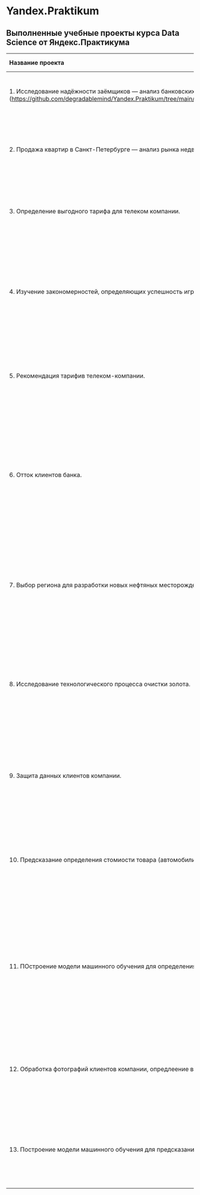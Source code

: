 # Yandex.Praktikum
## Выполненные учебные проекты курса Data Science от Яндекс.Практикума
| Название проекта    | Краткое описание    | Отрабатываемые навыки | Использованные библиотеки|
|:-------------------|:-------------------:|:-----------------------:|:-------------------------:|
|1. Исследование надёжности заёмщиков — анализ банковских данных.(https://github.com/degradablemind/Yandex.Praktikum/tree/main/project_1_%D0%98%D1%81%D1%81%D0%BB%D0%B5%D0%B4%D0%BE%D0%B2%D0%B0%D0%BD%D0%B8%D0%B5_%D0%BD%D0%B0%D0%B4%D1%91%D0%B6%D0%BD%D0%BE%D1%81%D1%82%D0%B8_%D0%B7%D0%B0%D1%91%D0%BC%D1%89%D0%B8%D0%BA%D0%BE%D0%B2)| Исследование надёжности заёмщиков — анализ банковских данных.| Обработка данных, дубликатов, пропусков, категоризация данных, лемматизация.| Python, Pandas, PyMystem3, SciPy, Matplotlib, Seaborn, SciKitLearn, numpy.
|2. Продажа квартир в Санкт-Петербурге — анализ рынка недвижимости.| Используя данные сервиса Яндекс.Недвижимость, определить рыночную стоимость объектов недвижимости и типичные параметры квартир|Обработка данных,  предобработка данных, исследовательский анализ данных, визуализация данных.| Python, Pandas, Matplotlib.|
|3. Определение выгодного тарифа для телеком компании.| На основе данных клиентов оператора сотовой связи проанализировать поведение клиентов и поиск оптимального тарифа.| Обработка данных, выполнение статистического теста, применение критерия Стьюдента, описательной статистики.| Python, Pandas, Matplotlib, numpy, SciPy, Seaborn, sklearn.|
|4. Изучение закономерностей, определяющих успешность игр.| Используя исторические данные о продажах компьютерных игр, оценки пользователей и экспертов, жанры и платформы, выявить закономерности, определяющие успешность игры.| Обработка данных, исследовательский анализ данных, проверка статистических гипотез, выполнение статистического теста, применение критериев Стьюдента, описательной статистики.| Python, Pandas, Matplotlib, numpy, SciPy, Seaborn, sklearn.|
|5. Рекомендация тарифив телеком-компании.| На основе данных клиентов оператора сотовой связи построить модель для задач классификации, которая подберет подходящий тариф для клиента.| Применение методов машинного обучения, классические модели линейной регрессии, дерева решений, "случайного леса".| Python, Pandas, sklearn.|
|6. Отток клиентов банка.| Анализ оттока клиентов из банка для выбор стратегии (удержание старых клиентов или привлечение новых клиентов). | Применение методов машинного обучения, классические модели линейной регрессии, дерева решений, "случайного леса", стандартизация признаков, подбор гиперпараметров моделей обучения, выявления значимых признаков для обучения модели.| Python, Pandas, sklearn, eli5.|
|7. Выбор региона для разработки новых нефтяных месторождений.| Решить в каком регионе добывать нефть. Построить модель машинного обучения, которая поможет определить регион, где добыча принесет наибольшую прибыль с наименьшим риском убытков.| Применены методы машинного обучения (линейная регрессия), использована техника Bootstrap, методики 95%-доверительного интервала, расчитаны риски убытков. | Python, Pandas, sklearn, seaborn, matplotlib.|
| 8. Исследование технологического процесса очистки золота. | Создание прототипа модели машинного обучения для предсказания коэффициента восстановления золота из золотосодержащей руды, оптимизация производства для предотвращения запуска убыточного предприятия. | Применены методы машинного обучения (Линейная регрессия, "Случайный лес", "Дерево решений"), использованы формулы технологических процессов, "кастомные метрики". | Python, Pandas, sklearn, seaborn, matplotlib, DummyRegressor, sMAPE, кросс-валидизаия.|
| 9. Защита данных клиентов компании.| Разработка метода преобразования данных для защиты персональных данных при сохранении качества модели машинного обучения. | Применены методы машинного обучения (Линейная регрессия), принципы умножения матриц линейной алгебры (умножения матриц). | Python, Pandas, Numpy.|
| 10. Предсказание определения стомиости товара (автомобили). | Построение модели машинного обучения для предсказания стоимости автомобиля на основе исторических данных прошлых лет. Использованием временных показателей (временные ряды). | Применены методы машинного обучения (модели XGBRegressor, LGBMRegressor, CatBoostRegressor), метод подбора гиперпараметров GridSearchCV, работа с временными рядами. | Python, Pandas, xgboost, lightgbm, catboost, matplotlib. |
| 11. ПОстроение модели машинного обучения для определения позитивных и негативных комментариев. | Обработка текстов комментариев англоязычных ресурсов с использованием регулярных выражений. | Применнение методов обработки текстов (лемматизация, NLTK), регулярных выражениий, методов машинного обучения (классификация при помощи логистической регрессии, дерева решений, catboost), кросс-валидизация. | Python, Pandas, LogisticRegression, DecisionTreeClassifier, CatBoostClassifier, re, nltk, tf-idf, spacy, tqdm. |
| 12. Обработка фотографий клиентов компании, опредлеение возраста по фотографии. | На основе набора различных фотографий лиц при помощи методов "компьютерного зрения" соотнести фотографию лица с возрастом по предварительно обученной модели на датасете-образце. | Применение методов обработки изображений, компьютерного зрения, ипользование облачного GPU. |  Python, Pandas, Numpy, seaborn, matplotlib, keras (ImageDataGenerator, ResNet50, Dense, Conv2D, AvgPool2D, Flatten, Sequential, Adam). |
| 13. Построение модели машинного обучения для предсказания ухода клиента из компании. | По исходному датасету с данными прошлых лет определить вероятность ухода клиентов, определеить значимые признаки для модели предсказания. | Применение методов обработки и подготовки данных, машинного обучения (5 различных моделей), подбора гиперпараметров модели, кросс-валидизации. | Python, Pandas, DecisionTreeClassifier, RandomForestClassifier, LogisticRegression, XGBClassifier, CatBoostClassifier, GridSearchCV.
